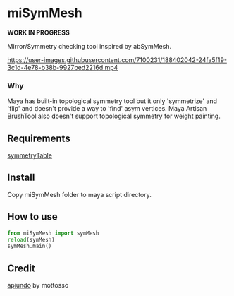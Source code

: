 # miSymMesh

**WORK IN PROGRESS**

Mirror/Symmetry checking tool inspired by abSymMesh.

https://user-images.githubusercontent.com/7100231/188402042-24fa5f19-3c1d-4e78-b38b-9927bed2216d.mp4

### Why
Maya has built-in topological symmetry tool but it only 'symmetrize' and 'flip' and doesn't provide a way to 'find' asym vertices.
Maya Artisan BrushTool also doesn't support topological symmetry for weight painting.

## Requirements

[symmetryTable](https://github.com/minoue/symmetryTable)

## Install
Copy miSymMesh folder to maya script directory.

## How to use
```python
from miSymMesh import symMesh
reload(symMesh)
symMesh.main()

```

## Credit

[apiundo](https://github.com/mottosso/apiundo) by mottosso
